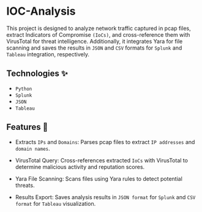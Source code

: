 # IOC-Analysis

This project is designed to analyze network traffic captured in pcap files, extract Indicators of Compromise `(IoCs)`, and cross-reference them with VirusTotal for threat intelligence. Additionally, it integrates Yara for file scanning and saves the results in `JSON` and `CSV` formats for `Splunk` and `Tableau` integration, respectively.

## Technologies ✨
* `Python`
* `Splunk`
* `JSON`
* `Tableau`

## Features 🚀
* Extracts `IPs` and `Domains`: Parses pcap files to extract `IP addresses` and `domain names`.

* VirusTotal Query: Cross-references extracted `IoCs` with VirusTotal to determine malicious activity and reputation scores.

* Yara File Scanning: Scans files using Yara rules to detect potential threats.

* Results Export: Saves analysis results in `JSON format` for `Splunk` and `CSV format` for `Tableau` visualization.
